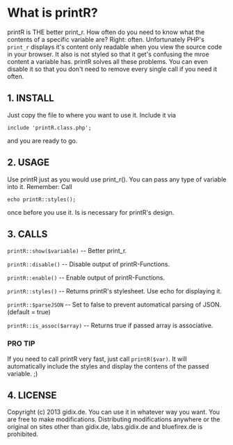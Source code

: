 # What is printR?

printR is THE better print_r. How often do you need to know what the contents of a specific variable are? Right: often.
Unfortunately PHP's `print_r` displays it's content only readable when you view the source code in your browser. It also is
not styled so that it get's confusing the mroe content a variable has. printR solves all these problems. You can even
disable it so that you don't need to remove every single call if you need it often.

## 1. INSTALL

Just copy the file to where you want to use it. Include it via

`include 'printR.class.php';`

and you are ready to go.


## 2. USAGE

Use printR just as you would use print_r(). You can pass any type of variable into it. Remember: Call
	
`echo printR::styles();`

once before you use it. Is is necessary for printR's design.


## 3. CALLS

`printR::show($variable)`
-- Better print_r.

`printR::disable()`
-- Disable output of printR-Functions.

`printR::enable()`
-- Enable output of printR-Functions.

`printR::styles()`
-- Returns printR's stylesheet. Use echo for displaying it.

`printR::$parseJSON`
-- Set to false to prevent automatical parsing of JSON. (default = true)

`printR::is_assoc($array)`
-- Returns true if passed array is associative.

### PRO TIP

If you need to call printR very fast, just call `printR($var)`. It will automatically include the styles and display
the contens of the passed variable. ;)


## 4. LICENSE

Copyright (c) 2013 gidix.de. You can use it in whatever way you want. You are free to make modifications. Distributing
modifications anywhere or the original on sites other than gidix.de, labs.gidix.de and bluefirex.de is prohibited.